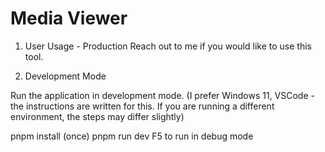 # Media Viewer

1. User Usage - Production
Reach out to me if you would like to use this tool.

2. Development Mode 

Run the application in development mode. (I prefer Windows 11, VSCode - the instructions are written for this. If you are running a different environment, the steps may differ slightly)

pnpm install (once)
pnpm run dev
F5 to run in debug mode
